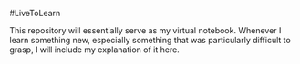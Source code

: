 #LiveToLearn

This repository will essentially serve as my virtual notebook. Whenever I learn something new, especially something that was particularly difficult to grasp, I will include my explanation of it here. 
